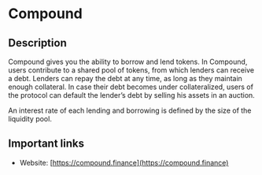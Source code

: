 # Compound

## Description

Compound gives you the ability to borrow and lend tokens. In Compound, users contribute to a shared pool of tokens, from which lenders can receive a debt. Lenders can repay the debt at any time, as long as they maintain enough collateral. In case their debt becomes under collateralized, users of the protocol can default the lender’s debt by selling his assets in an auction.

An interest rate of each lending and borrowing is defined by the size of the liquidity pool.

## Important links

* Website: [https://compound.finance](https://compound.finance)


